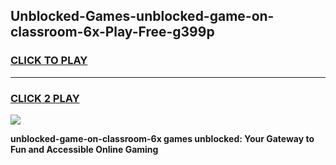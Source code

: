 
## Unblocked-Games-unblocked-game-on-classroom-6x-Play-Free-g399p
<h3>
<a href="https://premium76.site?title=unblocked-game-on-classroom-6x&ref=20M">CLICK TO PLAY</a></h3>
<hr>

<h3>
<a href="https://premium76.site?title=unblocked-game-on-classroom-6x&ref=20M">CLICK 2 PLAY</a>
  
</h3>

<a href="https://premium76.site?title=unblocked-game-on-classroom-6x&ref=19M"><img src="https://clearcache.store/games.png"></a>


**unblocked-game-on-classroom-6x games unblocked: Your Gateway to Fun and Accessible Online Gaming**
